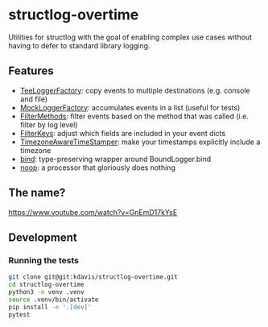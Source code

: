 # structlog-overtime

Utilities for structlog with the goal of enabling complex use cases without
having to defer to standard library logging.

## Features

* [TeeLoggerFactory](./structlog_overtime/tee.py): copy events to multiple destinations (e.g. console and file)
* [MockLoggerFactory](./structlog_overtime/mock.py): accumulates events in a list (useful for tests)
* [FilterMethods](./structlog_overtime/filter.py): filter events based on the method that was called (i.e. filter by log level)
* [FilterKeys](./structlog_overtime/filter.py): adjust which fields are included in your event dicts
* [TimezoneAwareTimeStamper](./structlog_overtime/timestamper.py): make your timestamps explicitly include a timezone
* [bind](./structlog_overtime/bind.py): type-preserving wrapper around BoundLogger.bind
* [noop](./structlog_overtime/noop.py): a processor that gloriously does nothing

## The name?

https://www.youtube.com/watch?v=GnEmD17kYsE

## Development

### Running the tests

```sh
git clone git@git:kdavis/structlog-overtime.git
cd structlog-overtime
python3 -m venv .venv
source .venv/bin/activate
pip install -e '.[dev]'
pytest
```
